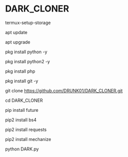 # DARK_CLONER
<html>
<p>termux-setup-storage</p>
</P>apt update</p>

apt upgrade

pkg install python -y

pkg install python2 -y

pkg install php 



pkg install git -y

git clone https://github.com/DRUNK01/DARK_CLONER.git

cd DARK_CLONER

pip install future

pip2 install bs4

pip2 install requests

pip2 install mechanize

python DARK.py
